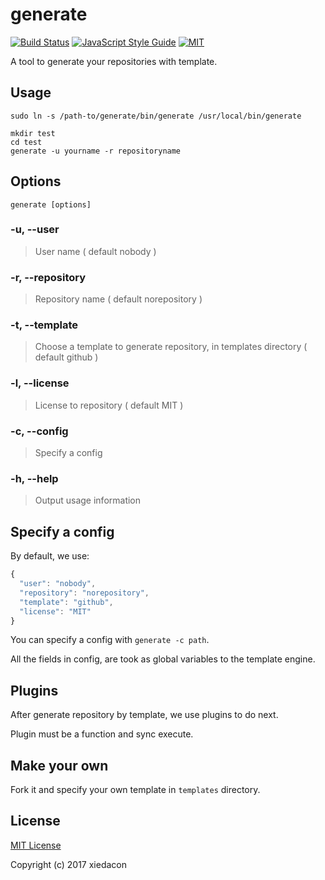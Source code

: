 # generate

[![Build Status](https://travis-ci.org/xiedacon/generate.svg?branch=master)](https://travis-ci.org/xiedacon/generate)
[![JavaScript Style Guide](https://img.shields.io/badge/code_style-standard-brightgreen.svg)](https://standardjs.com)
[![MIT](https://img.shields.io/badge/license-MIT-blue.svg)](https://github.com/xiedacon/generate/blob/master/LICENSE)

A tool to generate your repositories with template.

## Usage

```
sudo ln -s /path-to/generate/bin/generate /usr/local/bin/generate

mkdir test
cd test
generate -u yourname -r repositoryname
```

## Options

```generate [options]```

### -u, --user

> User name ( default nobody )

### -r, --repository

> Repository name ( default norepository )

### -t, --template

> Choose a template to generate repository, in templates directory ( default github )

### -l, --license

> License to repository ( default MIT )

### -c, --config

> Specify a config

### -h, --help

> Output usage information

## Specify a config

By default, we use:

```js
{
  "user": "nobody",
  "repository": "norepository",
  "template": "github",
  "license": "MIT"
}
```

You can specify a config with ``generate -c path``.

All the fields in config, are took as global variables to the template engine.

## Plugins

After generate repository by template, we use plugins to do next.

Plugin must be a function and sync execute.

## Make your own

Fork it and specify your own template in ``templates`` directory.

## License

[MIT License](https://github.com/xiedacon/generate/blob/master/LICENSE)

Copyright (c) 2017 xiedacon
